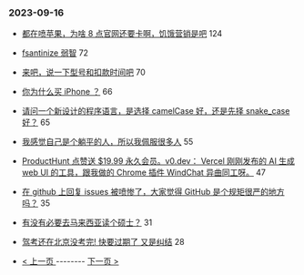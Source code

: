 ### 2023-09-16 
- [都在喷苹果，为啥 8 点官网还要卡啊，饥饿营销是吧](https://www.v2ex.com/t/974238) 124
- [fsantinize 弱智](https://www.v2ex.com/t/974343) 72
- [来吧，说一下型号和扣款时间吧](https://www.v2ex.com/t/974257) 70
- [你为什么买 iPhone ？](https://www.v2ex.com/t/974294) 66
- [请问一个新设计的程序语言，是选择 camelCase 好，还是先择 snake_case 好？](https://www.v2ex.com/t/974361) 65
- [我感觉自己是个躺平的人，所以我佩服很多人](https://www.v2ex.com/t/974340) 55
- [ProductHunt 点赞送 $19.99 永久会员。v0.dev： Vercel 刚刚发布的 AI 生成 web UI 的工具，跟我做的 Chrome 插件 WindChat 异曲同工呀。](https://www.v2ex.com/t/974403) 47
- [在 github 上回复 issues 被喷惨了，大家觉得 GitHub 是个规矩很严的地方吗？](https://www.v2ex.com/t/974275) 35
- [有没有必要去马来西亚读个硕士？](https://www.v2ex.com/t/974389) 31
- [驾考还在北京没考完! 快要过期了 又是纠结](https://www.v2ex.com/t/974351) 28 

- [ < 上一页 ](https://github.com/able8/v2ex-hot-record/blob/master/2023-09-15.md) -------- [ 下一页 > ](https://github.com/able8/v2ex-hot-record/blob/master/2023-09-17.md)